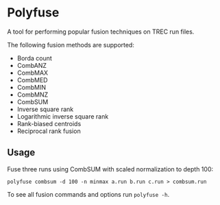# Polyfuse

A tool for performing popular fusion techniques on TREC run files.

The following fusion methods are supported:

* Borda count
* CombANZ
* CombMAX
* CombMED
* CombMIN
* CombMNZ
* CombSUM
* Inverse square rank
* Logarithmic inverse square rank
* Rank-biased centroids
* Reciprocal rank fusion

## Usage

Fuse three runs using CombSUM with scaled normalization to depth 100:

```polyfuse combsum -d 100 -n minmax a.run b.run c.run > combsum.run```

To see all fusion commands and options run `polyfuse -h`.
